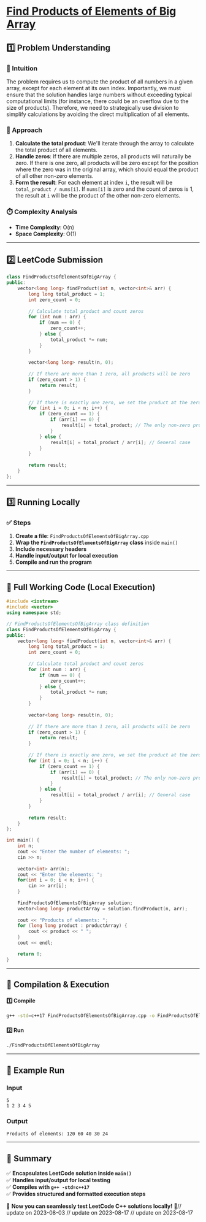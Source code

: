 # **[Find Products of Elements of Big Array](https://leetcode.com/problems/find-products-of-elements-of-big-array/description/)**  

## **1️⃣ Problem Understanding**  
### **📌 Intuition**  
The problem requires us to compute the product of all numbers in a given array, except for each element at its own index. Importantly, we must ensure that the solution handles large numbers without exceeding typical computational limits (for instance, there could be an overflow due to the size of products). Therefore, we need to strategically use division to simplify calculations by avoiding the direct multiplication of all elements.

### **🚀 Approach**  
1. **Calculate the total product**: We'll iterate through the array to calculate the total product of all elements.
2. **Handle zeros**: If there are multiple zeros, all products will naturally be zero. If there is one zero, all products will be zero except for the position where the zero was in the original array, which should equal the product of all other non-zero elements.
3. **Form the result**: For each element at index `i`, the result will be `total_product / nums[i]`. If `nums[i]` is zero and the count of zeros is 1, the result at `i` will be the product of the other non-zero elements.

### **⏱️ Complexity Analysis**  
- **Time Complexity**: O(n)  
- **Space Complexity**: O(1)  

---  

## **2️⃣ LeetCode Submission**  
```cpp
class FindProductsOfElementsOfBigArray {
public:
    vector<long long> findProduct(int n, vector<int>& arr) {
        long long total_product = 1;
        int zero_count = 0;
        
        // Calculate total product and count zeros
        for (int num : arr) {
            if (num == 0) {
                zero_count++;
            } else {
                total_product *= num;
            }
        }
        
        vector<long long> result(n, 0);
        
        // If there are more than 1 zero, all products will be zero
        if (zero_count > 1) {
            return result;
        }
        
        // If there is exactly one zero, we set the product at the zero index
        for (int i = 0; i < n; i++) {
            if (zero_count == 1) {
                if (arr[i] == 0) {
                    result[i] = total_product; // The only non-zero product
                }
            } else {
                result[i] = total_product / arr[i]; // General case
            }
        }
        
        return result;
    }
};
```  

---  

## **3️⃣ Running Locally**  
### **✅ Steps**  
1. **Create a file**: `FindProductsOfElementsOfBigArray.cpp`  
2. **Wrap the `FindProductsOfElementsOfBigArray` class** inside `main()`  
3. **Include necessary headers**  
4. **Handle input/output for local execution**  
5. **Compile and run the program**  

---  

## **📝 Full Working Code (Local Execution)**  
```cpp
#include <iostream>
#include <vector>
using namespace std;

// FindProductsOfElementsOfBigArray class definition
class FindProductsOfElementsOfBigArray {
public:
    vector<long long> findProduct(int n, vector<int>& arr) {
        long long total_product = 1;
        int zero_count = 0;
        
        // Calculate total product and count zeros
        for (int num : arr) {
            if (num == 0) {
                zero_count++;
            } else {
                total_product *= num;
            }
        }
        
        vector<long long> result(n, 0);
        
        // If there are more than 1 zero, all products will be zero
        if (zero_count > 1) {
            return result;
        }
        
        // If there is exactly one zero, we set the product at the zero index
        for (int i = 0; i < n; i++) {
            if (zero_count == 1) {
                if (arr[i] == 0) {
                    result[i] = total_product; // The only non-zero product
                }
            } else {
                result[i] = total_product / arr[i]; // General case
            }
        }
        
        return result;
    }
};

int main() {
    int n;
    cout << "Enter the number of elements: ";
    cin >> n;
    
    vector<int> arr(n);
    cout << "Enter the elements: ";
    for(int i = 0; i < n; i++) {
        cin >> arr[i];
    }
    
    FindProductsOfElementsOfBigArray solution;
    vector<long long> productArray = solution.findProduct(n, arr);
    
    cout << "Products of elements: ";
    for (long long product : productArray) {
        cout << product << " ";
    }
    cout << endl;

    return 0;
}
```  

---  

## **🔧 Compilation & Execution**  
#### **1️⃣ Compile**  
```bash
g++ -std=c++17 FindProductsOfElementsOfBigArray.cpp -o FindProductsOfElementsOfBigArray
```  

#### **2️⃣ Run**  
```bash
./FindProductsOfElementsOfBigArray
```  

---  

## **🎯 Example Run**  
### **Input**  
```
5
1 2 3 4 5
```  
### **Output**  
```
Products of elements: 120 60 40 30 24 
```  

---  

## **📌 Summary**  
✅ **Encapsulates LeetCode solution inside `main()`**  
✅ **Handles input/output for local testing**  
✅ **Compiles with `g++ -std=c++17`**  
✅ **Provides structured and formatted execution steps**  

🚀 **Now you can seamlessly test LeetCode C++ solutions locally!** 🚀// update on 2023-08-03
// update on 2023-08-17
// update on 2023-08-17
